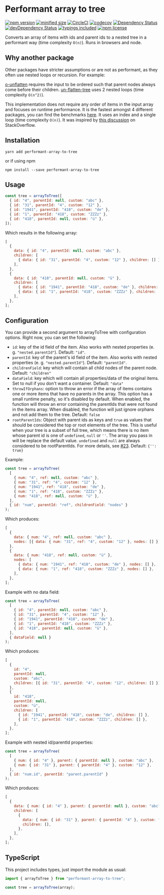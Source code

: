 # Performant array to tree

[![npm version](https://img.shields.io/npm/v/performant-array-to-tree.svg)](https://www.npmjs.com/package/performant-array-to-tree)
[![minified size](https://img.shields.io/badge/minified_size-1.7_kb-brightgreen.svg)](https://github.com/philipstanislaus/performant-array-to-tree/blob/main/build/arrayToTree.min.js)
[![CircleCI](https://circleci.com/gh/philipstanislaus/performant-array-to-tree/tree/main.svg?style=shield&circle-token=01828caf71908b915230609847a12272cc80c54d)](https://circleci.com/gh/philipstanislaus/performant-array-to-tree/tree/main)
[![codecov](https://codecov.io/gh/philipstanislaus/performant-array-to-tree/branch/main/graph/badge.svg?token=qgGKoJkCVC)](https://codecov.io/gh/philipstanislaus/performant-array-to-tree)
[![Dependency Status](https://david-dm.org/philipstanislaus/performant-array-to-tree.svg)](https://david-dm.org/philipstanislaus/performant-array-to-tree)
[![devDependency Status](https://david-dm.org/philipstanislaus/performant-array-to-tree/dev-status.svg)](https://david-dm.org/philipstanislaus/performant-array-to-tree?type=dev)
[![typings included](https://img.shields.io/badge/typings-included-brightgreen.svg)](#typescript)
[![npm license](https://img.shields.io/npm/l/performant-array-to-tree.svg)](https://www.npmjs.com/package/performant-array-to-tree)

Converts an array of items with ids and parent ids to a nested tree in a performant way (time complexity `O(n)`). Runs in browsers and node.

## Why another package

Other packages have stricter assumptions or are not as performant, as they often use nested loops or recursion. For example:

[o-unflatten](https://www.npmjs.com/package/o-unflatten) requires the input to be ordered such that parent nodes always come before their children.
[un-flatten-tree](https://www.npmjs.com/package/un-flatten-tree) uses 2 nested loops (time complexity `O(n^2)`).

This implementation does not require any order of items in the input array and focuses on runtime performance. It is the fastest amongst 4 different packages, you can find the benchmarks [here](https://github.com/philipstanislaus/array-to-tree-benchmarks). It uses an index and a single loop (time complexity `O(n)`). It was inspired by [this discussion](http://stackoverflow.com/questions/444296/how-to-efficiently-build-a-tree-from-a-flat-structure) on StackOverflow.

## Installation

`yarn add performant-array-to-tree`

or if using npm

`npm install --save performant-array-to-tree`

## Usage

```js
const tree = arrayToTree([
  { id: "4", parentId: null, custom: "abc" },
  { id: "31", parentId: "4", custom: "12" },
  { id: "1941", parentId: "418", custom: "de" },
  { id: "1", parentId: "418", custom: "ZZZz" },
  { id: "418", parentId: null, custom: "ü" },
]);
```

Which results in the following array:

```js
[
  {
    data: { id: "4", parentId: null, custom: "abc" },
    children: [
      { data: { id: "31", parentId: "4", custom: "12" }, children: [] },
    ],
  },
  {
    data: { id: "418", parentId: null, custom: "ü" },
    children: [
      { data: { id: "1941", parentId: "418", custom: "de" }, children: [] },
      { data: { id: "1", parentId: "418", custom: "ZZZz" }, children: [] },
    ],
  },
];
```

## Configuration

You can provide a second argument to arrayToTree with configuration options. Right now, you can set the following:

- `id`: key of the id field of the item. Also works with nested properties (e. g. `"nested.parentId"`). Default: `"id"`.
- `parentId`: key of the parent's id field of the item. Also works with nested properties (e. g. `"nested.parentId"`). Default: `"parentId"`.
- `childrenField`: key which will contain all child nodes of the parent node. Default: `"children"`
- `dataField`: key which will contain all properties/data of the original items. Set to null if you don't want a container. Default: `"data"`
- `throwIfOrphans`: option to throw an error if the array of items contains one or more items that have no parents in the array. This option has a small runtime penalty, so it's disabled by default. When enabled, the function will throw an error containing the parentIds that were not found in the items array. When disabled, the function will just ignore orphans and not add them to the tree. Default: `false`
- `rootParentIds`: Object with parent ids as keys and `true` as values that should be considered the top or root elements of the tree. This is useful when your tree is a subset of full tree, which means there is no item whose parent id is one of `undefined`, `null` or `''`. The array you pass in will be replace the default value. `undefined` and `null` are always considered to be rootParentIds. For more details, see [#23](https://github.com/philipstanislaus/performant-array-to-tree/issues/23). Default: `{'': true}`

Example:

```js
const tree = arrayToTree(
  [
    { num: "4", ref: null, custom: "abc" },
    { num: "31", ref: "4", custom: "12" },
    { num: "1941", ref: "418", custom: "de" },
    { num: "1", ref: "418", custom: "ZZZz" },
    { num: "418", ref: null, custom: "ü" },
  ],
  { id: "num", parentId: "ref", childrenField: "nodes" }
);
```

Which produces:

```js
[
  {
    data: { num: "4", ref: null, custom: "abc" },
    nodes: [{ data: { num: "31", ref: "4", custom: "12" }, nodes: [] }],
  },
  {
    data: { num: "418", ref: null, custom: "ü" },
    nodes: [
      { data: { num: "1941", ref: "418", custom: "de" }, nodes: [] },
      { data: { num: "1", ref: "418", custom: "ZZZz" }, nodes: [] },
    ],
  },
];
```

Example with no data field:

```js
const tree = arrayToTree(
  [
    { id: "4", parentId: null, custom: "abc" },
    { id: "31", parentId: "4", custom: "12" },
    { id: "1941", parentId: "418", custom: "de" },
    { id: "1", parentId: "418", custom: "ZZZz" },
    { id: "418", parentId: null, custom: "ü" },
  ],
  { dataField: null }
);
```

Which produces:

```js
[
  {
    id: "4",
    parentId: null,
    custom: "abc",
    children: [{ id: "31", parentId: "4", custom: "12", children: [] }],
  },
  {
    id: "418",
    parentId: null,
    custom: "ü",
    children: [
      { id: "1941", parentId: "418", custom: "de", children: [] },
      { id: "1", parentId: "418", custom: "ZZZz", children: [] },
    ],
  },
];
```

Example with nested id/parentId properties:

```js
const tree = arrayToTree(
  [
    { num: { id: "4" }, parent: { parentId: null }, custom: "abc" },
    { num: { id: "31" }, parent: { parentId: "4" }, custom: "12" },
  ],
  { id: "num.id", parentId: "parent.parentId" }
);
```

Which produces:

```js
[
  {
    data: { num: { id: "4" }, parent: { parentId: null }, custom: "abc" },
    children: [
      {
        data: { num: { id: "31" }, parent: { parentId: "4" }, custom: "12" },
        children: [],
      },
    ],
  },
];
```

## TypeScript

This project includes types, just import the module as usual:

```ts
import { arrayToTree } from "performant-array-to-tree";

const tree = arrayToTree(array);
```

